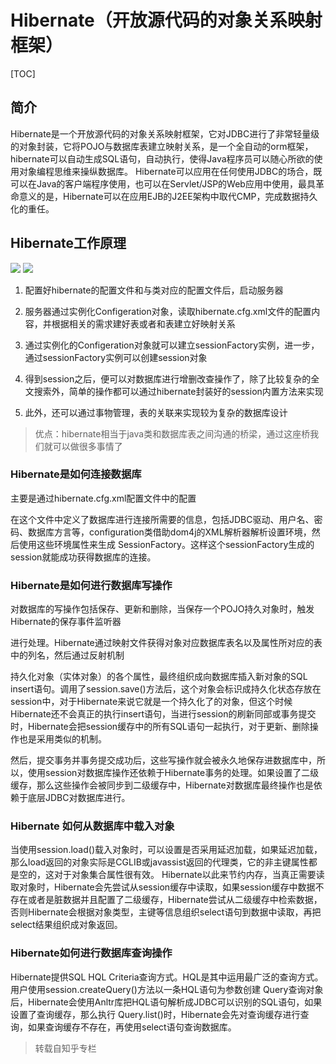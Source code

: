 

# Hibernate（开放源代码的对象关系映射框架）
[TOC]
## 简介
Hibernate是一个开放源代码的对象关系映射框架，它对JDBC进行了非常轻量级的对象封装，它将POJO与数据库表建立映射关系，是一个全自动的orm框架，hibernate可以自动生成SQL语句，自动执行，使得Java程序员可以随心所欲的使用对象编程思维来操纵数据库。 Hibernate可以应用在任何使用JDBC的场合，既可以在Java的客户端程序使用，也可以在Servlet/JSP的Web应用中使用，最具革命意义的是，Hibernate可以在应用EJB的J2EE架构中取代CMP，完成数据持久化的重任。

##  Hibernate工作原理
![](http://markdownpic.oss-cn-shenzhen.aliyuncs.com/18-4-21/67943209.jpg)
![](http://markdownpic.oss-cn-shenzhen.aliyuncs.com/18-4-21/67943209.jpg)
1. 配置好hibernate的配置文件和与类对应的配置文件后，启动服务器

2. 服务器通过实例化Configeration对象，读取hibernate.cfg.xml文件的配置内容，并根据相关的需求建好表或者和表建立好映射关系

3. 通过实例化的Configeration对象就可以建立sessionFactory实例，进一步，通过sessionFactory实例可以创建session对象

4. 得到session之后，便可以对数据库进行增删改查操作了，除了比较复杂的全文搜索外，简单的操作都可以通过hibernate封装好的session内置方法来实现

5. 此外，还可以通过事物管理，表的关联来实现较为复杂的数据库设计

> 优点：hibernate相当于java类和数据库表之间沟通的桥梁，通过这座桥我们就可以做很多事情了

### Hibernate是如何连接数据库
主要是通过hibernate.cfg.xml配置文件中的配置

在这个文件中定义了数据库进行连接所需要的信息，包括JDBC驱动、用户名、密码、数据库方言等，configuration类借助dom4j的XML解析器解析设置环境，然后使用这些环境属性来生成 SessionFactory。这样这个sessionFactory生成的session就能成功获得数据库的连接。

### Hibernate是如何进行数据库写操作  
对数据库的写操作包括保存、更新和删除，当保存一个POJO持久对象时，触发Hibernate的保存事件监听器

进行处理。Hibernate通过映射文件获得对象对应数据库表名以及属性所对应的表中的列名，然后通过反射机制

持久化对象（实体对象）的各个属性，最终组织成向数据库插入新对象的SQL insert语句。调用了session.save()方法后，这个对象会标识成持久化状态存放在session中，对于Hibernate来说它就是一个持久化了的对象，但这个时候Hibernate还不会真正的执行insert语句，当进行session的刷新同部或事务提交时，Hibernate会把session缓存中的所有SQL语句一起执行，对于更新、删除操作也是采用类似的机制。

然后，提交事务并事务提交成功后，这些写操作就会被永久地保存进数据库中，所以，使用session对数据库操作还依赖于Hibernate事务的处理。如果设置了二级缓存，那么这些操作会被同步到二级缓存中，Hibernate对数据库最终操作也是依赖于底层JDBC对数据库进行。

### Hibernate 如何从数据库中载入对象

当使用session.load()载入对象时，可以设置是否采用延迟加载，如果延迟加载，那么load返回的对象实际是CGLIB或javassist返回的代理类，它的非主键属性都是空的，这对于对象集合属性很有效。 Hibernate以此来节约内存，当真正需要读取对象时，Hibernate会先尝试从session缓存中读取，如果session缓存中数据不存在或者是脏数据并且配置了二级缓存，Hibernate尝试从二级缓存中检索数据，否则Hibernate会根据对象类型，主键等信息组织select语句到数据中读取，再把select结果组织成对象返回。

### Hibernate如何进行数据库查询操作

Hibernate提供SQL HQL Criteria查询方式。HQL是其中运用最广泛的查询方式。用户使用session.createQuery()方法以一条HQL语句为参数创建 Query查询对象后，Hibernate会使用Anltr库把HQL语句解析成JDBC可以识别的SQL语句，如果设置了查询缓存，那么执行 Query.list()时，Hibernate会先对查询缓存进行查询，如果查询缓存不存在，再使用select语句查询数据库。

>  转载自知乎专栏
<!--stackedit_data:
eyJoaXN0b3J5IjpbNzQ2NzE4NTk0LDE5NTQ5NzU0Ml19
-->